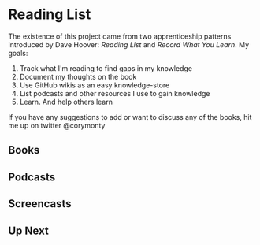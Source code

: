 # Reading List

The existence of this project came from two apprenticeship patterns introduced by Dave Hoover: _Reading List_ and _Record What You Learn_. My goals:

1. Track what I'm reading to find gaps in my knowledge
2. Document my thoughts on the book
3. Use GitHub wikis as an easy knowledge-store
4. List podcasts and other resources I use to gain knowledge
5. Learn. And help others learn

If you have any suggestions to add or want to discuss any of the books, hit me up on twitter @corymonty


## Books


## Podcasts


## Screencasts


## Up Next
